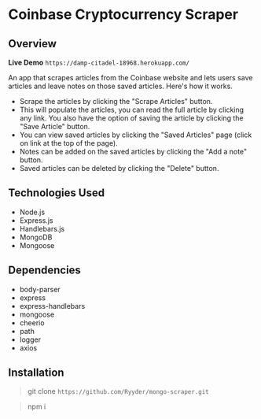 # Coinbase Cryptocurrency Scraper

## Overview

**Live Demo**
`https://damp-citadel-18968.herokuapp.com/`


An app that scrapes articles from the Coinbase website and lets users save articles and leave notes on those saved articles. Here's how it works.

- Scrape the articles by clicking the "Scrape Articles" button.
- This will populate the articles, you can read the full article by clicking any link. You also have the option of saving the article by clicking the "Save Article" button.
- You can view saved articles by clicking the "Saved Articles" page (click on link at the top of the page).
- Notes can be added on the saved articles by clicking the "Add a note" button.
- Saved articles can be deleted by clicking the "Delete" button.

## Technologies Used
- Node.js
- Express.js
- Handlebars.js
- MongoDB
- Mongoose

## Dependencies
- body-parser
- express
- express-handlebars
- mongoose
- cheerio
- path
- logger
- axios

## Installation

> git clone `https://github.com/Ryyder/mongo-scraper.git`

> npm i